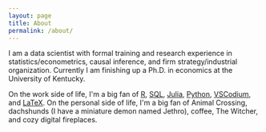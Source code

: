 ```yaml
---
layout: page
title: About
permalink: /about/
---
```


I am a data scientist with formal training and research experience in statistics/econometrics, causal inference, and firm strategy/industrial organization. Currently I am finishing up a Ph.D. in economics at the University of Kentucky. 

On the work side of life, I'm a big fan of [R](https://www.r-project.org/), [SQL](https://en.wikipedia.org/wiki/SQL), [Julia](https://julialang.org/), [Python](https://www.python.org/), [VSCodium](https://github.com/VSCodium), and [LaTeX](https://www.latex-project.org//). On the personal side of life, I'm a big fan of Animal Crossing, dachshunds (I have a miniature demon named Jethro), coffee, The Witcher, and cozy digital fireplaces.


